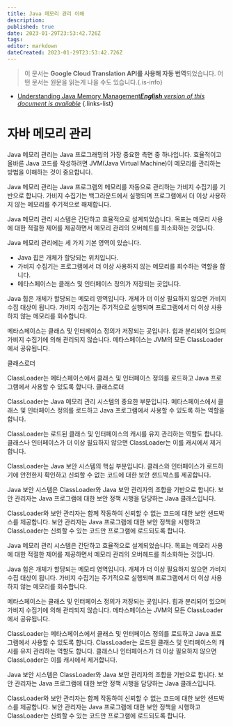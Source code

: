 ```yaml
---
title: Java 메모리 관리 이해
description: 
published: true
date: 2023-01-29T23:53:42.726Z
tags: 
editor: markdown
dateCreated: 2023-01-29T23:53:42.726Z
---
```


> 이 문서는 **Google Cloud Translation API를 사용해 자동 번역**되었습니다.
어떤 문서는 원문을 읽는게 나을 수도 있습니다.{.is-info}
- [Understanding Java Memory Management***English** version of this document is available*](/en/Knowledge-base/Backend/understanding-java-memory-management)
{.links-list}


# 자바 메모리 관리

Java 메모리 관리는 Java 프로그래밍의 가장 중요한 측면 중 하나입니다. 효율적이고 올바른 Java 코드를 작성하려면 JVM(Java Virtual Machine)이 메모리를 관리하는 방법을 이해하는 것이 중요합니다.

Java 메모리 관리는 Java 프로그램의 메모리를 자동으로 관리하는 가비지 수집기를 기반으로 합니다. 가비지 수집기는 백그라운드에서 실행되며 프로그램에서 더 이상 사용하지 않는 메모리를 주기적으로 해제합니다.

Java 메모리 관리 시스템은 간단하고 효율적으로 설계되었습니다. 목표는 메모리 사용에 대한 적절한 제어를 제공하면서 메모리 관리의 오버헤드를 최소화하는 것입니다.

Java 메모리 관리에는 세 가지 기본 영역이 있습니다.

- Java 힙은 개체가 할당되는 위치입니다.
- 가비지 수집기는 프로그램에서 더 이상 사용하지 않는 메모리를 회수하는 역할을 합니다.
- 메타스페이스는 클래스 및 인터페이스 정의가 저장되는 곳입니다.

Java 힙은 개체가 할당되는 메모리 영역입니다. 개체가 더 이상 필요하지 않으면 가비지 수집 대상이 됩니다. 가비지 수집기는 주기적으로 실행되며 프로그램에서 더 이상 사용하지 않는 메모리를 회수합니다.

메타스페이스는 클래스 및 인터페이스 정의가 저장되는 곳입니다. 힙과 분리되어 있으며 가비지 수집기에 의해 관리되지 않습니다. 메타스페이스는 JVM의 모든 ClassLoader에서 공유됩니다.

클래스로더

ClassLoader는 메타스페이스에서 클래스 및 인터페이스 정의를 로드하고 Java 프로그램에서 사용할 수 있도록 합니다. 클래스로더

ClassLoader는 Java 메모리 관리 시스템의 중요한 부분입니다. 메타스페이스에서 클래스 및 인터페이스 정의를 로드하고 Java 프로그램에서 사용할 수 있도록 하는 역할을 합니다.

ClassLoader는 로드된 클래스 및 인터페이스의 캐시를 유지 관리하는 역할도 합니다. 클래스나 인터페이스가 더 이상 필요하지 않으면 ClassLoader는 이를 캐시에서 제거합니다.

ClassLoader는 Java 보안 시스템의 핵심 부분입니다. 클래스와 인터페이스가 로드하기에 안전한지 확인하고 신뢰할 수 없는 코드에 대한 보안 샌드박스를 제공합니다.

Java 보안 시스템은 ClassLoader와 Java 보안 관리자의 조합을 기반으로 합니다. 보안 관리자는 Java 프로그램에 대한 보안 정책 시행을 담당하는 Java 클래스입니다.

ClassLoader와 보안 관리자는 함께 작동하여 신뢰할 수 없는 코드에 대한 보안 샌드박스를 제공합니다. 보안 관리자는 Java 프로그램에 대한 보안 정책을 시행하고 ClassLoader는 신뢰할 수 있는 코드만 프로그램에 로드되도록 합니다.

Java 메모리 관리 시스템은 간단하고 효율적으로 설계되었습니다. 목표는 메모리 사용에 대한 적절한 제어를 제공하면서 메모리 관리의 오버헤드를 최소화하는 것입니다.

Java 힙은 개체가 할당되는 메모리 영역입니다. 개체가 더 이상 필요하지 않으면 가비지 수집 대상이 됩니다. 가비지 수집기는 주기적으로 실행되며 프로그램에서 더 이상 사용하지 않는 메모리를 회수합니다.

메타스페이스는 클래스 및 인터페이스 정의가 저장되는 곳입니다. 힙과 분리되어 있으며 가비지 수집기에 의해 관리되지 않습니다. 메타스페이스는 JVM의 모든 ClassLoader에서 공유됩니다.

ClassLoader는 메타스페이스에서 클래스 및 인터페이스 정의를 로드하고 Java 프로그램에서 사용할 수 있도록 합니다. ClassLoader는 로드된 클래스 및 인터페이스의 캐시를 유지 관리하는 역할도 합니다. 클래스나 인터페이스가 더 이상 필요하지 않으면 ClassLoader는 이를 캐시에서 제거합니다.

Java 보안 시스템은 ClassLoader와 Java 보안 관리자의 조합을 기반으로 합니다. 보안 관리자는 Java 프로그램에 대한 보안 정책 시행을 담당하는 Java 클래스입니다.

ClassLoader와 보안 관리자는 함께 작동하여 신뢰할 수 없는 코드에 대한 보안 샌드박스를 제공합니다. 보안 관리자는 Java 프로그램에 대한 보안 정책을 시행하고 ClassLoader는 신뢰할 수 있는 코드만 프로그램에 로드되도록 합니다.